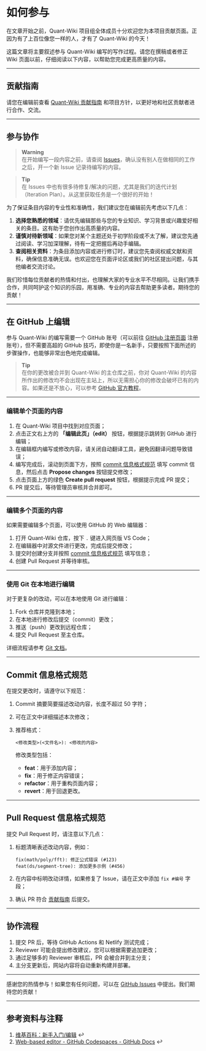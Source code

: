 # 如何参与  

在文章开始之前，Quant-Wiki 项目组全体成员十分欢迎您为本项目贡献页面。正因为有了上百位像您一样的人，才有了 Quant-Wiki 的今天！  

这篇文章将主要叙述参与 Quant-Wiki 编写的写作过程。请您在撰稿或者修正 Wiki 页面以前，仔细阅读以下内容，以帮助您完成更高质量的内容。

---

## 贡献指南  

请您在编辑前查看 [Quant-Wiki 贡献指南](https://github.com/LLMQuant/quant-wiki/blob/master/.github/CONTRIBUTING.md) 和项目方针，以更好地和社区贡献者进行合作、交流。

---

## 参与协作  

> **Warning**  
> 在开始编写一段内容之前，请查阅 [Issues](https://github.com/LLMQuant/Quant-Wiki/issues)，确认没有别人在做相同的工作之后，开一个新 Issue 记录待编写的内容。  

> **Tip**  
> 在 Issues 中也有很多待修复/解决的问题，尤其是我们的迭代计划（Iteration Plan）。从这里获取任务是一个很好的开始！

为了保证条目内容的专业性和准确性，我们建议您在编辑前先考虑以下几点：  

1. **选择您熟悉的领域**：请优先编辑那些与您的专业知识、学习背景或兴趣爱好相关的条目。这有助于您创作出高质量的内容。  
2. **谨慎对待新领域**：如果您对某个主题还处于初学阶段或不太了解，建议您先通过阅读、学习加深理解，待有一定把握后再动手编辑。  
3. **查阅相关资料**：为条目添加内容或进行修订时，建议您先查阅权威文献和资料，确保信息准确无误。也欢迎您在页面评论区或我们的社区提出问题，与其他编者交流讨论。  

我们珍惜每位贡献者的热情和付出，也理解大家的专业水平不尽相同。让我们携手合作，共同呵护这个知识的乐园，用准确、专业的内容去帮助更多读者。期待您的贡献！  

---

## 在 GitHub 上编辑  

参与 Quant-Wiki 的编写需要一个 GitHub 账号（可以前往 [GitHub 注册页面](https://github.com/join) 注册账号），但不需要高超的 GitHub 技巧，即使你是一名新手，只要按照下面所述的步骤操作，也能够非常出色地完成编辑。

> **Tip**  
> 在你的更改被合并到 Quant-Wiki 的主仓库之前，你对 Quant-Wiki 的内容所作出的修改均不会出现在主站上，所以无需担心你的修改会破坏已有的内容。如果还是不放心，可以参考 [GitHub 官方教程](https://docs.github.com/cn/get-started/quickstart/contributing-to-projects)。

---

### 编辑单个页面的内容  

1. 在 Quant-Wiki 项目中找到对应页面；  
2. 点击正文右上方的 **「编辑此页」（edit）** 按钮，根据提示跳转到 GitHub 进行编辑；  
3. 在编辑框内编写或修改内容，请关闭自动翻译工具，避免因翻译问题导致错误；  
4. 编写完成后，滚动到页面下方，按照 [commit 信息格式规范](#commit-信息格式规范) 填写 commit 信息，然后点击 **Propose changes** 按钮提交修改；  
5. 点击页面上方的绿色 **Create pull request** 按钮，根据提示完成 PR 提交；  
6. PR 提交后，等待管理员审核并合并即可。  

---

### 编辑多个页面的内容  

如果需要编辑多个页面，可以使用 GitHub 的 Web 编辑器：  

1. 打开 Quant-Wiki 仓库，按下 `.` 键进入网页版 VS Code；  
2. 在编辑器中对源文件进行更改，完成后提交修改；  
3. 提交时创建分支并按照 [commit 信息格式规范](#commit-信息格式规范) 填写信息；  
4. 创建 Pull Request 并等待审核。

---

### 使用 Git 在本地进行编辑  

对于更复杂的改动，可以在本地使用 Git 进行编辑：  

1. Fork 仓库并克隆到本地；  
2. 在本地进行修改后提交（commit）更改；  
3. 推送（push）更改到远程仓库；  
4. 提交 Pull Request 至主仓库。

详细流程请参考 [Git 文档](https://git-scm.com/doc)。

---

## Commit 信息格式规范  

在提交更改时，请遵守以下规范：  

1. Commit 摘要简要描述改动内容，长度不超过 50 字符；  
2. 可在正文中详细描述本次修改；  
3. 推荐格式：  

   ```
   <修改类型>(<文件名>): <修改的内容>
   ```  

   修改类型包括：  
   - **feat**：用于添加内容；  
   - **fix**：用于修正内容错误；  
   - **refactor**：用于重构页面内容；  
   - **revert**：用于回退更改。

---

## Pull Request 信息格式规范  

提交 Pull Request 时，请注意以下几点：  

1. 标题清晰表述改动内容，例如：  

   ```
   fix(math/poly/fft): 修正公式错误 (#123)
   feat(ds/segment-tree): 添加更多示例 (#456)
   ```  

2. 在内容中标明改动详情，如果修复了 Issue，请在正文中添加 `fix #编号` 字段；  
3. 确认 PR 符合 [贡献指南](https://github.com/LLMQuant/Quant-Wiki/blob/main/CONTRIBUTING.md) 后提交。

---

## 协作流程  

1. 提交 PR 后，等待 GitHub Actions 和 Netlify 测试完成；  
2. Reviewer 可能会提出修改建议，您可以根据需要追加更改；  
3. 通过足够多的 Reviewer 审核后，PR 会被合并到主分支；  
4. 主分支更新后，网站内容将自动重新构建并部署。

---

感谢您的热情参与！如果您有任何问题，可以在 [GitHub Issues](https://github.com/LLMQuant/Quant-Wiki/issues) 中提出。我们期待您的贡献！

---

## 参考资料与注释  

1. [维基百科：新手入门/编辑](https://zh.wikipedia.org/wiki/Wikipedia:新手入门/编辑) ↩  
2. [Web-based editor - GitHub Codespaces - GitHub Docs](https://docs.github.com/en/codespaces/the-githubdev-web-based-editor) ↩  
